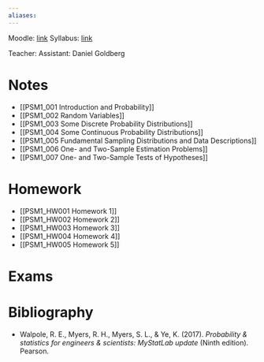 ```yaml
---
aliases:
---
```



Moodle: [link](https://moodle24.technion.ac.il/course/view.php?id=3058)
Syllabus: [link](https://moodle24.technion.ac.il/mod/resource/view.php?id=166866)

Teacher: 
Assistant: Daniel Goldberg
# Notes

- [[PSM1_001 Introduction and Probability]]
- [[PSM1_002 Random Variables]]
- [[PSM1_003 Some Discrete Probability  Distributions]]
- [[PSM1_004 Some Continuous Probability Distributions]]
- [[PSM1_005 Fundamental Sampling Distributions and Data Descriptions]]
- [[PSM1_006 One- and Two-Sample  Estimation Problems]]
- [[PSM1_007 One- and Two-Sample Tests of  Hypotheses]]

# Homework
- [[PSM1_HW001 Homework 1]]
- [[PSM1_HW002 Homework 2]]
- [[PSM1_HW003 Homework 3]]
- [[PSM1_HW004 Homework 4]]
- [[PSM1_HW005 Homework 5]]

# Exams

# Bibliography
- Walpole, R. E., Myers, R. H., Myers, S. L., & Ye, K. (2017). _Probability & statistics for engineers & scientists: MyStatLab update_ (Ninth edition). Pearson.